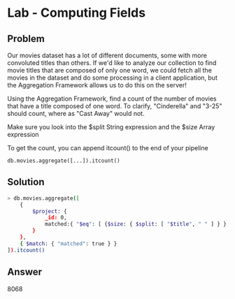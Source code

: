# Lab - Computing Fields

## Problem

Our movies dataset has a lot of different documents, some with more convoluted titles than others. If we'd like to analyze our collection to find movie titles that are composed of only one word, we could fetch all the movies in the dataset and do some processing in a client application, but the Aggregation Framework allows us to do this on the server!

Using the Aggregation Framework, find a count of the number of movies that have a title composed of one word. To clarify, "Cinderella" and "3-25" should count, where as "Cast Away" would not.

Make sure you look into the $split String expression and the $size Array expression

To get the count, you can append itcount() to the end of your pipeline

```
db.movies.aggregate([...]).itcount()
```
## Solution
```sh
> db.movies.aggregate([
	{
		$project: { 
			_id: 0, 
			matched:{ "$eq": [ {$size: { $split: [ "$title", " " ] } }, 1 ]}
		}
	},
	{ $match: { "matched": true } }
]).itcount()
```
## Answer
8068